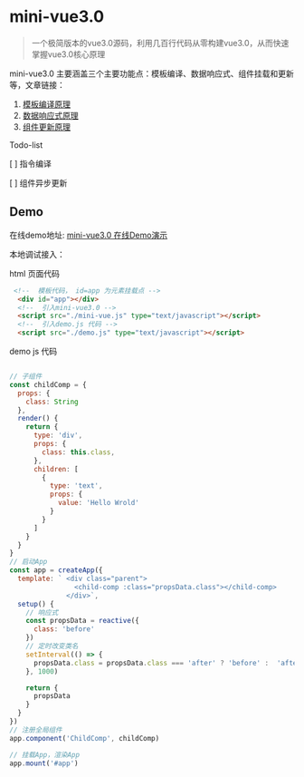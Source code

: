 # mini-vue3.0

> 一个极简版本的vue3.0源码，利用几百行代码从零构建vue3.0，从而快速掌握vue3.0核心原理

mini-vue3.0 主要涵盖三个主要功能点：模板编译、数据响应式、组件挂载和更新等，文章链接：

1. [模板编译原理](https://github.com/zyyrabbit/mini-vue3.0/blob/master/compile.md)
2. [数据响应式原理](https://github.com/zyyrabbit/mini-vue3.0/blob/master/reactive.md)
3. [组件更新原理](https://github.com/zyyrabbit/mini-vue3.0/blob/master/component.md)

Todo-list

[ ] 指令编译

[ ] 组件异步更新

## Demo

在线demo地址: [mini-vue3.0 在线Demo演示](https://github.com/zyyrabbit/mini-vue3.0/demo.html)

本地调试接入：

html 页面代码

``` html
 <!--  模板代码， id=app 为元素挂载点 -->
  <div id="app"></div>
  <!--  引入mini-vue3.0 -->
  <script src="./mini-vue.js" type="text/javascript"></script>
  <!--  引入demo.js 代码 -->
  <script src="./demo.js" type="text/javascript"></script>
```

demo js 代码

```js

// 子组件
const childComp = {
  props: {
    class: String
  },
  render() {
    return {
      type: 'div',
      props: {
        class: this.class,
      },
      children: [
        {
          type: 'text',
          props: {
            value: 'Hello Wrold'
          }
        }
      ]
    }
  }
}
// 启动App
const app = createApp({
  template: ` <div class="parent">
                <child-comp :class="propsData.class"></child-comp>
              </div>`,
  setup() {
    // 响应式
    const propsData = reactive({
      class: 'before'
    })
    // 定时改变类名
    setInterval(() => {
      propsData.class = propsData.class === 'after' ? 'before' :  'after'
    }, 1000)

    return {
      propsData
    }
  }
})
// 注册全局组件
app.component('ChildComp', childComp)

// 挂载App，渲染App
app.mount('#app')
```




